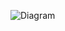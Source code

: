 ![Diagram](https://www.planttext.com/api/plantuml/png/UhzxlqDnIM9HIMbk3bT1Od9sOdggWb9eSMgHWczY7f2JcvfNegHGpQK01CavYSN52Y199AvZIcvc7bSj5q9tG55-Icbo2Ku3eF988lv5AK0pWMQ0BTRLjOEfKR1II2vAJIn9BUO2smEM0okoKiW56r_CvP2Qbm9oFG000F__0m00)
